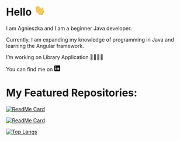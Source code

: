 # Hello <img src="https://raw.githubusercontent.com/agneshew/agneshew/main/wave.gif" width="30px">

I am Agnieszka and I am a beginner Java developer.

Currently, I am expanding my knowledge of programming in Java and learning the Angular framework.

I’m working on Library Application 📕📗📘📙

You can find me on [![linkedin badge](https://raw.githubusercontent.com/agneshew/agneshew/main/linkedin-3-16.png)](https://www.linkedin.com/in/agnieszkahewusz)

# My Featured Repositories:

[![ReadMe Card](https://github-readme-stats.vercel.app/api/pin/?username=agneshew&repo=library)](https://github.com/agneshew/library)


[![ReadMe Card](https://github-readme-stats.vercel.app/api/pin/?username=agneshew&repo=libraryAngular)](https://github.com/agneshew/libraryAngular)

 
 
 
[![Top Langs](https://github-readme-stats.vercel.app/api/top-langs/?username=agneshew)](https://github.com/<agneshew>/<library>)


